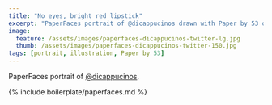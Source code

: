 ```yaml
---
title: "No eyes, bright red lipstick"
excerpt: "PaperFaces portrait of @dicappucinos drawn with Paper by 53 on an iPad."
image: 
  feature: /assets/images/paperfaces-dicappucinos-twitter-lg.jpg
  thumb: /assets/images/paperfaces-dicappucinos-twitter-150.jpg
tags: [portrait, illustration, Paper by 53]
---
```


PaperFaces portrait of [@dicappucinos](http://twitter.com/dicappucinos).

{% include boilerplate/paperfaces.md %}
